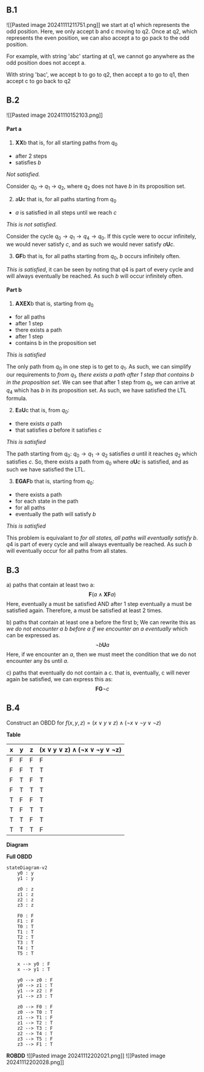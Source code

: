 ## B.1
![[Pasted image 20241111211751.png]]
we start at q1 which represents the odd position. Here, we only accept b and c moving to q2. Once at q2, which represents the even position, we can also accept a to go pack to the odd position.

For example, with string 'abc' starting at q1, we cannot go anywhere as the odd position does not accept a.  
  
With string 'bac', we accept b to go to q2, then accept a to go to q1, then accept c to go back to q2
## B.2
![[Pasted image 20241110152103.png]]

#### Part a
1. **XX**b
that is, for all starting paths from $q_0$
- after 2 steps
- satisfies $b$

*Not satisfied.*

Consider $q_0$ -> $q_1$ -> $q_2$, where $q_2$ does not have $b$ in its proposition set.

2. a**U**c
that is, for all paths starting from $q_0$
- $a$ is satisfied in all steps until we reach $c$

*This is not satisfied.*

Consider the cycle $q_0 \rightarrow q_1 \rightarrow q_4 \rightarrow q_0$. If this cycle were to occur infinitely, we would never satisfy $c$, and as such we would never satisfy $a\textbf{U}c$.

3. **GF**b
that is, for all paths starting from $q_0$, $b$ occurs infinitely often.

*This is satisfied*, it can be seen by noting that $q4$ is part of every cycle and will always eventually be reached. As such $b$ will occur infinitely often.

#### Part b
1. **AXEX**b
that is, starting from $q_0$
- for all paths
- after 1 step
- there exists a path
- after 1 step
- contains b in the proposition set

*This is satisfied*

The only path from $q_0$ in one step is to get to $q_1$. As such, we can simplify our requirements to *from $q_1$, there exists a path after 1 step that contains $b$ in the proposition set*. We can see that after 1 step from $q_1$, we can arrive at $q_4$ which has $b$ in its proposition set. As such, we have satisfied the LTL formula.

2. **E**a**U**c
that is, from $q_0$:
- there exists $a$ path
- that satisfies $a$ before it satisfies $c$

*This is satisfied*

The path starting from $q_0$:  $q_0 \rightarrow q_1 \rightarrow q_2$ satisfies $a$ until it reaches $q_2$ which satisfies $c$. So, there exists a path from $q_0$ where $a\textbf{U}c$ is satisfied, and as such we have satisfied the LTL.

3. **EGAF**b
that is, starting from $q_0$:
- there exists a path
- for each state in the path
- for all paths
- eventually the path will satisfy $b$

*This is satisfied*

This problem is equivalant to *for all states, all paths will eventually satisfy b*. $q4$ is part of every cycle and will always eventually be reached. As such $b$ will eventually occur for all paths from all states.

## B.3
a) paths that contain at least two a:
$$\textbf{F}(a∧\textbf{XF}a)$$
Here, eventually a must be satisfied AND after 1 step eventually a must be satisfied again. Therefore, a must be satisfied at least 2 times.

b) paths that contain at least one a before the first b; We can rewrite this as *we do not encounter a $b$ before $a$ if we encounter an a eventually* which can be expressed as.
$$\neg b \textbf{U} a$$
Here, if we encounter an $a$, then we must meet the condition that we do not encounter any $b$s until $a$.

c) paths that eventually do not contain a c. that is, eventually, c will never again be satisfied, we can express this as: 
$$\textbf{FG}\neg c$$

## B.4
Construct an OBDD for $f(x, y, z) = (x ∨ y ∨ z) ∧ (¬x ∨ ¬y ∨ ¬z)$

**Table**

| x   | y   | z   | (x ∨ y ∨ z) ∧ (¬x ∨ ¬y ∨ ¬z) |
| --- | --- | --- | ---------------------------- |
| F   | F   | F   | F                            |
| F   | F   | T   | T                            |
| F   | T   | F   | T                            |
| F   | T   | T   | T                            |
| T   | F   | F   | T                            |
| T   | F   | T   | T                            |
| T   | T   | F   | T                            |
| T   | T   | T   | F                            |

**Diagram**

**Full OBDD**
```mermaid
stateDiagram-v2
	y0 : y
	y1 : y

	z0 : z
	z1 : z
	z2 : z
	z3 : z
		
	F0 : F
	F1 : F
	T0 : T 
	T1 : T
	T2 : T
	T3 : T
	T4 : T
	T5 : T

	x --> y0 : F
	x --> y1 : T

	y0 --> z0 : F
	y0 --> z1 : T
	y1 --> z2 : F
	y1 --> z3 : T

	z0 --> F0 : F
	z0 --> T0 : T
	z1 --> T1 : F
	z1 --> T2 : T
	z2 --> T3 : F
	z2 --> T4 : T
	z3 --> T5 : F
	z3 --> F1 : T
```

**ROBDD**
![[Pasted image 20241112202021.png]]
![[Pasted image 20241112202028.png]]